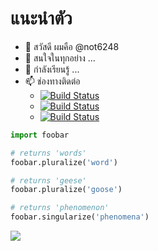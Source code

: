 # แนะนำตัว
- 👋 สวัสดี ผมคือ @not6248
- 👀 สนใจในทุกอย่าง ...
- 🌱 กำลังเรียนรู้ ...
- 📫 ช่องทางติดต่อ
    - [![Build Status](https://img.shields.io/badge/-เอกภพ-1877F2?logo=Facebook&logoColor=white)](https://www.facebook.com/Not6248)
    - [![Build Status](https://img.shields.io/badge/-แตงโม-000000?logo=Steam&logoColor=white)](https://steamcommunity.com/id/NOT6248)
    - [![Build Status](https://img.shields.io/badge/-NOT6248-FF0000?logo=YouTube&logoColor=white)](https://www.youtube.com/c/not6248)

```python
import foobar

# returns 'words'
foobar.pluralize('word')

# returns 'geese'
foobar.pluralize('goose')

# returns 'phenomenon'
foobar.singularize('phenomena')
```

![](https://i.redd.it/ui69p6c45bz61.jpg)

    
<!---
not6248/not6248 is a ✨ special ✨ repository because its `README.md` (this file) appears on your GitHub profile.
You can click the Preview link to take a look at your changes.
--->

